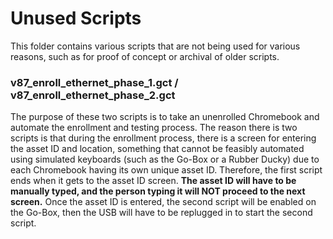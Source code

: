 # Unused Scripts
This folder contains various scripts that are not being used for various reasons, such as for proof of concept or archival of older scripts.

### v87_enroll_ethernet_phase_1.gct / v87_enroll_ethernet_phase_2.gct
The purpose of these two scripts is to take an unenrolled Chromebook and automate the enrollment and testing process. The reason there is two scripts is that during the enrollment process, there is a screen for entering the asset ID and location, something that cannot be feasibly automated using simulated keyboards (such as the Go-Box or a Rubber Ducky) due to each Chromebook having its own unique asset ID. Therefore, the first script ends when it gets to the asset ID screen. **The asset ID will have to be manually typed, and the person typing it will NOT proceed to the next screen.** Once the asset ID is entered, the second script will be enabled on the Go-Box, then the USB will have to be replugged in to start the second script. 

